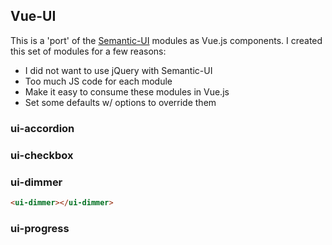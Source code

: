 ## Vue-UI
This is a 'port' of the [Semantic-UI](https://github.com/Semantic-Org/Semantic-UI/tree/1.0) modules as Vue.js components.
I created this set of modules for a few reasons:
* I did not want to use jQuery with Semantic-UI
* Too much JS code for each module
* Make it easy to consume these modules in Vue.js
* Set some defaults w/ options to override them

### ui-accordion
### ui-checkbox
### ui-dimmer
```html
<ui-dimmer></ui-dimmer>
```

### ui-progress
